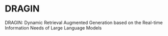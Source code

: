 # DRAGIN
DRAGIN: Dynamic Retrieval Augmented Generation based on the Real-time Information Needs of Large Language Models
